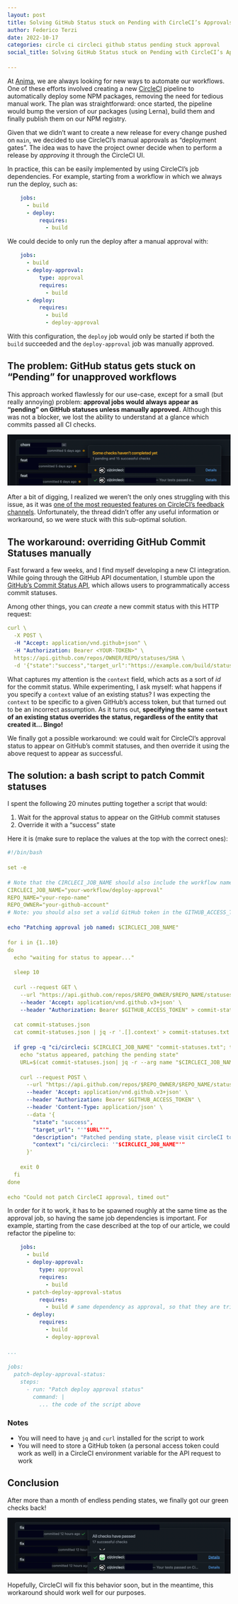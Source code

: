 ```yaml
---
layout: post
title: Solving GitHub Status stuck on Pending with CircleCI’s Approvals
author: Federico Terzi
date: 2022-10-17
categories: circle ci circleci github status pending stuck approval
social_title: Solving GitHub Status stuck on Pending with CircleCI’s Approvals

---
```


At [Anima](https://www.animaapp.com/), we are always looking for new ways to automate our workflows. One of these efforts involved creating a new [CircleCI](https://circleci.com/) pipeline to automatically deploy some NPM packages, removing the need for tedious manual work. The plan was straightforward: once started, the pipeline would bump the version of our packages (using Lerna), build them and finally publish them on our NPM registry. 

<!--more-->

Given that we didn’t want to create a new release for every change pushed on `main`, we decided to use CircleCI’s manual approvals as “deployment gates”. The idea was to have the project owner decide when to perform a release by _approving_ it through the CircleCI UI.


In practice, this can be easily implemented by using CircleCI’s job dependencies. For example, starting from a workflow in which we always run the deploy, such as:


```yaml
    jobs:
      - build
      - deploy:
          requires:
            - build
```


We could decide to only run the deploy after a manual approval with:


```yaml
    jobs:
      - build
      - deploy-approval:
          type: approval
          requires:
            - build
      - deploy:
          requires:
            - build
            - deploy-approval
```


With this configuration, the `deploy` job would only be started if both the `build` succeeded and the `deploy-approval` job was manually approved.


## The problem: GitHub status gets stuck on “Pending” for unapproved workflows


This approach worked flawlessly for our use-case, except for a small (but really annoying) problem: **approval jobs would always appear as “pending” on GitHub statuses unless manually approved.** Although this was not a blocker, we lost the ability to understand at a glance which commits passed all CI checks.


![](/posts/2022-10-17-solving-github-status-stuck-on-pending-with-circlecis-approvals/image0.png)


After a bit of digging, I realized we weren’t the only ones struggling with this issue, as it was [one of the most requested features on CircleCI’s feedback channels](https://circleci.canny.io/cloud-feature-requests/p/show-overall-all-checks-have-passed-status-in-github-even-on-builds-with-incompl). Unfortunately, the thread didn’t offer any useful information or workaround, so we were stuck with this sub-optimal solution.


## The workaround: overriding GitHub Commit Statuses manually


Fast forward a few weeks, and I find myself developing a new CI integration. While going through the GitHub API documentation, I stumble upon the [GitHub’s Commit Status API](https://docs.github.com/en/rest/commits/statuses), which allows users to programmatically access commit statuses. 


Among other things, you can _create_ a new commit status with this HTTP request:


```yaml
curl \
  -X POST \
  -H "Accept: application/vnd.github+json" \
  -H "Authorization: Bearer <YOUR-TOKEN>" \
  https://api.github.com/repos/OWNER/REPO/statuses/SHA \
  -d '{"state":"success","target_url":"https://example.com/build/status","description":"The build succeeded!","context":"continuous-integration/jenkins"}'
```


What captures my attention is the `context` field, which acts as a sort of _id_ for the commit status. While experimenting, I ask myself: what happens if you specify a `context` value of an existing status? I was expecting the `context` to be specific to a given GitHub’s access token, but that turned out to be an incorrect assumption. As it turns out, **specifying the same** **`context`** **of an existing status overrides the status, regardless of the entity that created it… Bingo!**


We finally got a possible workaround: we could wait for CircleCI’s approval status to appear on GitHub’s commit statuses, and then override it using the above request to appear as successful.


## The solution: a bash script to patch Commit statuses


I spent the following 20 minutes putting together a script that would:

1. Wait for the approval status to appear on the GitHub commit statuses
2. Override it with a “success” state

Here it is (make sure to replace the values at the top with the correct ones):


```yaml
#!/bin/bash

set -e

# Note that the CIRCLECI_JOB_NAME should also include the workflow name
CIRCLECI_JOB_NAME="your-workflow/deploy-approval"
REPO_NAME="your-repo-name"
REPO_OWNER="your-github-account"
# Note: you should also set a valid GitHub token in the GITHUB_ACCESS_TOKEN variable

echo "Patching approval job named: $CIRCLECI_JOB_NAME"

for i in {1..10}
do
  echo "waiting for status to appear..."

  sleep 10

  curl --request GET \
    --url "https://api.github.com/repos/$REPO_OWNER/$REPO_NAME/statuses/$CIRCLE_SHA1" \
    --header 'Accept: application/vnd.github.v3+json' \
    --header "Authorization: Bearer $GITHUB_ACCESS_TOKEN" > commit-statuses.json

  cat commit-statuses.json
  cat commit-statuses.json | jq -r '.[].context' > commit-statuses.txt

  if grep -q "ci/circleci: $CIRCLECI_JOB_NAME" "commit-statuses.txt"; then
    echo "status appeared, patching the pending state"
    URL=$(cat commit-statuses.json| jq -r --arg name "$CIRCLECI_JOB_NAME" -c 'map(select(.context | contains($name))) | .[].target_url' | head -1)

    curl --request POST \
      --url "https://api.github.com/repos/$REPO_OWNER/$REPO_NAME/statuses/$CIRCLE_SHA1" \
      --header 'Accept: application/vnd.github.v3+json' \
      --header "Authorization: Bearer $GITHUB_ACCESS_TOKEN" \
      --header 'Content-Type: application/json' \
      --data '{
        "state": "success",
        "target_url": "'"$URL"'",
        "description": "Patched pending state, please visit circleCI to start the approval.",
        "context": "ci/circleci: '"$CIRCLECI_JOB_NAME"'"
      }'

    exit 0
  fi
done

echo "Could not patch CircleCI approval, timed out"
```


In order for it to work, it has to be spawned roughly at the same time as the approval job, so having the same job dependencies is important. For example, starting from the case described at the top of our article, we could refactor the pipeline to:


```yaml
    jobs:
      - build
      - deploy-approval:
          type: approval
          requires:
            - build
      - patch-deploy-approval-status
          requires:
            - build # same dependency as approval, so that they are triggered at the same time
      - deploy:
          requires:
            - build
            - deploy-approval

...

jobs:
  patch-deploy-approval-status:
    steps:
      - run: "Patch deploy approval status"
        command: |
          ... the code of the script above
```


### Notes

- You will need to have `jq` and `curl` installed for the script to work
- You will need to store a GitHub token (a personal access token could work as well) in a CircleCI environment variable for the API request to work

## Conclusion


After more than a month of endless pending states, we finally got our green checks back! 

![](/posts/2022-10-17-solving-github-status-stuck-on-pending-with-circlecis-approvals/image1.png)

Hopefully, CircleCI will fix this behavior soon, but in the meantime, this workaround should work well for our purposes.


